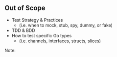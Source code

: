 ## Out of Scope

* Test Strategy & Practices
	* (i.e. when to mock, stub, spy, dummy, or fake)
* TDD & BDD
* How to test specific Go types
	* (i.e. channels, interfaces, structs, slices)

Note:
